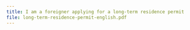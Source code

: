 ```yaml
---
title: I am a foreigner applying for a long-term residence permit
file: long-term-residence-permit-english.pdf
---
```


